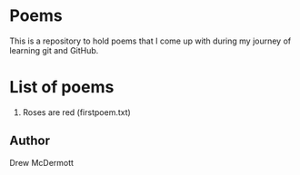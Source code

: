 # Poems

This is a repository to hold poems that I come up with during my journey of learning git and GitHub.

# List of poems
1. Roses are red (firstpoem.txt)

## Author

Drew McDermott
